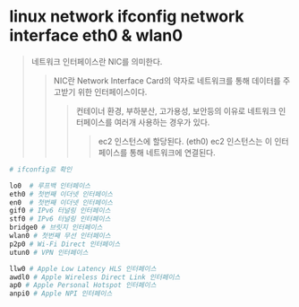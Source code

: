 # linux network ifconfig network interface eth0 & wlan0

> 네트워크 인터페이스란 NIC를 의미한다.
>
> > NIC란 Network Interface Card의 약자로 네트워크를 통해 데이터를 주고받기 위한 인터페이스이다.
> >
> > > 컨테이너 환경, 부하분산, 고가용성, 보안등의 이유로 네트워크 인터페이스를 여러개 사용하는 경우가 있다.
> > >
> > > > ec2 인스턴스에 할당된다. (eth0) ec2 인스턴스는 이 인터페이스를 통해 네트워크에 연결된다.

```sh
# ifconfig로 확인

lo0  # 루프백 인터페이스
eth0 # 첫번째 이더넷 인터페이스
en0  # 첫번째 이더넷 인터페이스
gif0 # IPv6 터널링 인터페이스
stf0 # IPv6 터널링 인터페이스
bridge0 # 브릿지 인터페이스
wlan0 # 첫번째 무선 인터페이스
p2p0 # Wi-Fi Direct 인터페이스
utun0 # VPN 인터페이스

llw0 # Apple Low Latency HLS 인터페이스
awdl0 # Apple Wireless Direct Link 인터페이스
ap0 # Apple Personal Hotspot 인터페이스
anpi0 # Apple NPI 인터페이스
```
